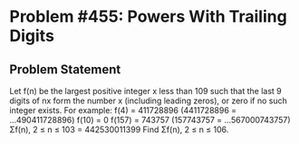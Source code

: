 # Problem #455: Powers With Trailing Digits 

## Problem Statement 

Let f(n) be the largest positive integer x less than 109 such that the last 9 digits of nx form the number x (including leading zeros), or zero if no such integer exists.
For example:
f(4) = 411728896 (4411728896 = ...490411728896) 
f(10) = 0
f(157) = 743757 (157743757 = ...567000743757)
Σf(n), 2 ≤ n ≤ 103 = 442530011399
Find Σf(n), 2 ≤ n ≤ 106.
